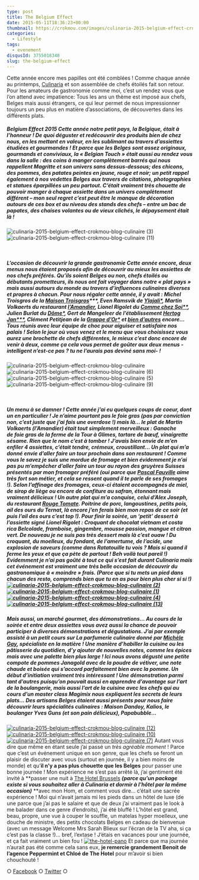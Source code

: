 ```yaml
---
type: post
title: The Belgium Effect
date: 2015-05-11T18:36:23+00:00
thumbnail: https://crokmou.com/images/culinaria-2015-belgium-effect-crokmou-blog-culinaire-8.jpg
categories:
  - Lifestyle
tags:
  - evenement
disqusId: 3755018348
slug: the-belgium-effect
---
```


Cette année encore mes papilles ont été comblées ! Comme chaque année au printemps, [Culinaria](http://www.culinariasquare.com/) et son assemblée de chefs étoilés fait son retour. Pour les amateurs de gastronomie comme moi, c’est un rendez vous que l’on attend avec impatience: Tous les ans un thème est imposé aux chefs, Belges mais aussi étrangers, ce qui leur permet de nous impressionner toujours un peu plus en matière d’associations, de découvertes dans les différents plats.

##### Belgium Effect 2015 Cette année notre petit pays, la Belgique, était à l’honneur ! De quoi déguster et redécouvrir des produits bien de chez nous, en les mettant en valeur, en les sublimant au travers d’assiettes étudiées et gourmandes ! **Et parce que les Belges sont assez originaux, gourmands et conviviaux, la « Belgian Touch » était aussi au rendez vous dans la salle** : des coins à manger complètement barrés qui nous rappellent Magritte et son univers sans dessus-dessous; des chicons, des pommes, des patates peintes en jaune, rouge et noir; un petit rappel également à nos vedettes Belges aux travers de citations, photographies et statues éparpillées un peu partout. C’était vraiment très chouette de pouvoir manger à chaque assiette dans un univers complètement différent – mon seul regret c’est peut être le manque de décoration autours de ces box et au niveau des stands des chefs – entre un bac de papates, des chaises volantes ou de vieux clichés, le dépaysement était là !

![culinaria-2015-belgium-effect-crokmou-blog-culinaire (3)](https://crokmou.com/images/culinaria-2015-belgium-effect-crokmou-blog-culinaire-31_zm402h.jpg)![culinaria-2015-belgium-effect-crokmou-blog-culinaire (11)](https://crokmou.com/images/culinaria-2015-belgium-effect-crokmou-blog-culinaire-111_gcybep.jpg)

 

##### L’occasion de découvrir la grande gastronomie Cette année encore, _deux menus nous étaient proposés_ afin de découvrir au mieux les assiettes de nos chefs préférés. Qu’ils soient Belges ou non, **chefs étoilés ou débutants prometteurs**, ils nous ont fait voyager dans notre « plat pays » mais aussi autours du monde au travers d’influences culinaires diverses et propres à chacun. Pour nous régaler cette année, il y avait : Michel Troisgros de la [Maison Troisgros](http://www.troisgros.fr/)\***, Even Ramsvik de [Ylajali*](http://www.ylajali.no/), Martin Volkaerts du restaurant [l’Amandier](http://amandier.be/), Lionel Rigolet du [Comme chez Soi**](https://www.commechezsoi.be/), Julien Burlat du [Dôme*](http://www.domeweb.be/), Gert de Mangeleer de l’établissement [Hertog Jan***](http://www.hertog-jan.com/), Clément Petitjean de la [Grappe d’Or*](http://www.lagrappedor.com/lagrappedor_fr) et [bien d’autres](http://www.culinariasquare.com/les-chefs/) encore… _Tous réunis avec leur équipe de choc_ pour aiguiser et satisfaire nos palais ! Selon le jour où vous venez et le menu que vous choisissez vous aurez une brochette de chefs différentes, le mieux c’est donc encore de venir à deux, comme ça cela vous permet de goûter aux deux menus -intelligent n’est-ce pas ? tu ne l’aurais pas deviné sans moi- !

![culinaria-2015-belgium-effect-crokmou-blog-culinaire](https://crokmou.com/images/culinaria-2015-belgium-effect-crokmou-blog-culinaire_jyhoh5.jpg)![culinaria-2015-belgium-effect-crokmou-blog-culinaire (6)](https://crokmou.com/images/culinaria-2015-belgium-effect-crokmou-blog-culinaire-6_hl6odv.jpg) ![culinaria-2015-belgium-effect-crokmou-blog-culinaire (5)](https://crokmou.com/images/culinaria-2015-belgium-effect-crokmou-blog-culinaire-5_uft85o.jpg)![culinaria-2015-belgium-effect-crokmou-blog-culinaire (9)](https://crokmou.com/images/culinaria-2015-belgium-effect-crokmou-blog-culinaire-9_v4gqhv.jpg)

 

##### Un menu à se damner ! Cette année j’ai eu quelques coups de coeur, dont un en particulier ! Je n’aime pourtant pas le foie gras (pas par conviction non, c’est juste que j’ai fais une overdose !) mais là… le **plat de Martin Volkaerts (l’Amandier)** était tout simplement merveilleux : _Ganache de foie gras de la ferme de la Tour à Glimes, tartare de bœuf, vinaigrette sésame._ Rien que le nom c’est à tomber ! J’avais bien envie de m’en enfiler 4 assiettes, c’était tendre, crémeux, croustillant… Un plat qui m’a donné envie d’aller faire un tour prochain dans son restaurant ! Comme vous le savez je suis une mordue de fromage et bien évidemment je n’ai pas pu m’empêcher d’aller faire un tour au rayon des **gruyères Suisses présentés par mon fromager préféré** (oui parce que [Pascal Fauville](http://www.atablemaisonfromagere.be/) aime très fort son métier, et cela se ressent quand il te parle de ses fromages !). Selon l’affinage des fromages, ceux-ci étaient _accompagnés de miel, de sirop de liège ou encore de confiture au safran_, étonnant mais vraiment délicieux ! Un autre plat qui m’a conquise, celui d’Alex Joseph, du restaurant [Rouge Tomate](http://www.rougetomate.be/). _Poitrine de porc, langoustines, petits pois, ail des ours du Ternat,_ là encore j’en ferais bien mon repas de ce soir (et puis l’ail des ours c’est top !). Pour finir la soirée, un ‘petit’ dessert à l’assiette signé Lionel Rigolet : _Croquant de chocolat vietnam et costa rica Belcolade, framboise, gingembre, mousse passion, mangue et citron vert._ De nouveau je ne suis pas très dessert mais là **c’est ouaw** ! Du croquant, du moelleux, du fondant, de l’amertume, de l’acide, une explosion de saveurs (comme dans Ratatouille tu vois ? Mais si quand il ferme les yeux et que ça pète de partout ! Beh voilà tout pareil !) Evidemment je n’ai pas goûté à tout ce qui s’est fait durant Culinaria mais **cet événement est vraiment une très belle occasion de découvrir du gastronomique à « moindre » frais**. (Parce que si tu mets un pied dans chacun des resto, comprends bien que tu en as pour bien plus cher si si !) [![culinaria-2015-belgium-effect-crokmou-blog-culinaire (2)](https://crokmou.com/images/culinaria-2015-belgium-effect-crokmou-blog-culinaire-2_xk2xcc.jpg)](https://crokmou.com/images/culinaria-2015-belgium-effect-crokmou-blog-culinaire-2_xk2xcc.jpg) [![culinaria-2015-belgium-effect-crokmou-blog-culinaire (1)](https://crokmou.com/images/culinaria-2015-belgium-effect-crokmou-blog-culinaire-1_fjpa1m.jpg)](https://crokmou.com/images/culinaria-2015-belgium-effect-crokmou-blog-culinaire-1_fjpa1m.jpg) [![culinaria-2015-belgium-effect-crokmou-blog-culinaire (4)](https://crokmou.com/images/culinaria-2015-belgium-effect-crokmou-blog-culinaire-4_imzlmn.jpg)](https://crokmou.com/images/culinaria-2015-belgium-effect-crokmou-blog-culinaire-4_imzlmn.jpg) [![culinaria-2015-belgium-effect-crokmou-blog-culinaire (13)](https://crokmou.com/images/culinaria-2015-belgium-effect-crokmou-blog-culinaire-13_poh7g9.jpg)](https://crokmou.com/images/culinaria-2015-belgium-effect-crokmou-blog-culinaire-13_poh7g9.jpg)

##### Mais aussi, un marché gourmet, des démonstrations… Au cours de la soirée et entre deux assiettes vous avez aussi la chance de pouvoir _participer à diverses démonstrations et dégustations_. J’ai par exemple assisté à un petit cours sur La parfumerie culinaire donné par [Michèle Gay](http://www.michelegay.com/), spécialiste en la matière ! Une manière d’**habiller la cuisine ou les pâtisserie du quotidien**, d’y ajouter de nouvelles notes, _comme les épices mais avec une palette bien plus large_ ! Ici nous avons dégusté une petite compote de pommes Janagold avec de la poudre de vétiver, une note chaude et boisée qui s’accord parfaitement bien avec la pomme. Un début d’initiation vraiment très intéressant ! Une démonstration parmi tant d’autres puisqu’on pouvait aussi en apprendre d’avantage sur **l’art de la boulangerie**, mais aussi l’art de la cuisine avec les chefs qui au cours d’un master class Magimix nous expliquent les secrets de leurs plats… Des **artisans Belges étaient aussi présents** pour nous faire découvrir leurs spécialités culinaires : _Maison Dandoy, Kalios, le boulanger Yves Guns (et son pain délicieux), Papabubble…_

[![culinaria-2015-belgium-effect-crokmou-blog-culinaire (12)](https://crokmou.com/images/culinaria-2015-belgium-effect-crokmou-blog-culinaire-12_lceyva.jpg)](https://crokmou.com/images/culinaria-2015-belgium-effect-crokmou-blog-culinaire-12_lceyva.jpg) [![culinaria-2015-belgium-effect-crokmou-blog-culinaire (10)](https://crokmou.com/images/culinaria-2015-belgium-effect-crokmou-blog-culinaire-10_inu62v.jpg)](https://crokmou.com/images/culinaria-2015-belgium-effect-crokmou-blog-culinaire-10_inu62v.jpg) [![culinaria-2015-belgium-effect-crokmou-blog-culinaire (7)](https://crokmou.com/images/culinaria-2015-belgium-effect-crokmou-blog-culinaire-7_brehjn.jpg)](https://crokmou.com/images/culinaria-2015-belgium-effect-crokmou-blog-culinaire-7_brehjn.jpg) Autant vous dire que même en étant seule j’ai passé un _très agréable moment_ ! Parce que c’est un événement unique en son genre, que les chefs se feront un plaisir de discuter avec vous (surtout en journée, il y a bien moins de monde) et qu’**il n’y a pas plus chouette que les Belges** pour passer une bonne journée ! Mon expérience ne s’est pas arrêté là, j’ai gentiment été invité à **passer une nuit à [The Hotel Brussels](http://www.thehotel-brussels.be/) **_(parce qu’un package existe si vous souhaitez aller à Culinaria et dormir à l’hôtel par la même occasion)_** **avec mon Hom, et comment vous dire… c’était une sacrée expérience ! Moi qui n’avait jamais mi les pieds dans un hôtel de luxe (de une parce que j’ai pas le salaire et que de deux j’ai vraiment pas le look à me balader dans ce genre d’endroits), j’ai été bluffé ! L’hôtel est grand, beau, propre, une vue à couper le souffle, un matelas hyper moelleux, une douche de ministre, des petits chocolats Belges en cadeau de bienvenue (avec un message Welcome Mrs Sarah Blieux sur l’écran de la TV aha, si ça c’est pas la classe !)… bref, l’extase ! J’étais en vacances pour une journée, et ça fait vraiment un bien fou ! [![the-hotel-pano](https://crokmou.com/images/the-hotel-pano_uokbyr.jpg)](https://crokmou.com/images/the-hotel-pano_uokbyr.jpg) Et parce que ma journée n’aurait pas été comme cela sans eux, **je remercie grandement Benoit de l’agence Peppermint et Chloé de The Hotel** pour m’avoir si bien chouchouté !

○ [Facebook](https://www.facebook.com/crokmou.blog) ○ [Twitter](https://twitter.com/Crokmou) ○